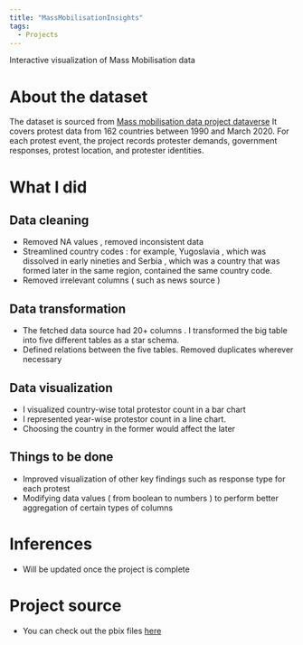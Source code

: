 ```yaml
---
title: "MassMobilisationInsights"
tags:
  - Projects
---
```


Interactive visualization of Mass Mobilisation data


# About the dataset

The dataset is sourced from [Mass mobilisation data project dataverse](https://dataverse.harvard.edu/dataverse/MMdata) 
It covers protest data from 162 countries between 1990 and March 2020.
For each protest event, the project records protester demands, government responses, protest location, and protester identities.

# What I did

## Data cleaning
- Removed NA values , removed inconsistent data
- Streamlined country codes : for example, Yugoslavia , which was dissolved in early nineties and Serbia , which was a country that was formed later in the same region,  contained the same country code.
- Removed irrelevant columns ( such as news source )
 
## Data transformation

- The fetched data source had 20+ columns . I transformed the big table into five different tables as a star schema.
- Defined relations between the five tables. Removed duplicates wherever necessary 

## Data visualization

- I visualized country-wise total protestor count in a bar chart
- I represented year-wise protestor count in a line chart.
- Choosing the country in the former would affect the later

## Things to be done

- Improved visualization of other key findings such as response type for each protest
- Modifying data values ( from boolean to numbers ) to perform better aggregation of certain types of columns 

# Inferences 
- Will be updated once the project is complete

# Project source

- You can check out the pbix files [here](https://github.com/AnushM55/MassMobilisationInsights)
